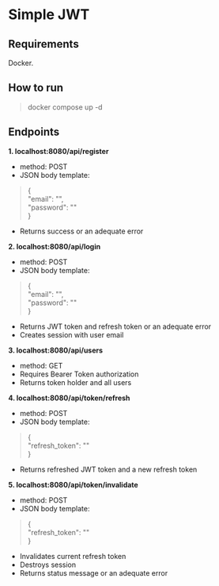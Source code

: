# Simple JWT

## Requirements

Docker.

## How to run

> docker compose up -d

## Endpoints

<b>1. localhost:8080/api/register</b>
- method: POST
- JSON body template:
> {\
    "email": "",\
    "password": ""\
}
- Returns success or an adequate error

<b>2. localhost:8080/api/login</b>
- method: POST
- JSON body template:
> {\
    "email": "",\
    "password": ""\
}
- Returns JWT token and refresh token or an adequate error
- Creates session with user email

<b>3. localhost:8080/api/users</b>
- method: GET
- Requires Bearer Token authorization
- Returns token holder and all users

<b>4. localhost:8080/api/token/refresh</b>
- method: POST
- JSON body template:
> {\
"refresh_token": ""\
}
- Returns refreshed JWT token and a new refresh token

<b>5. localhost:8080/api/token/invalidate</b>
- method: POST
- JSON body template:
> {\
"refresh_token": ""\
}
- Invalidates current refresh token
- Destroys session
- Returns status message or an adequate error

